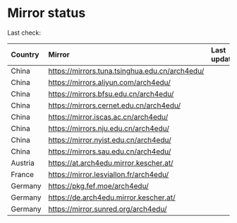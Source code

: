 <script src="./time.js"></script>
# Mirror status
Last check: <script type="text/javascript">localize(1700968688.3387032);</script>

|Country|Mirror|Last update|
|:------|:-----|:----------|
|China|https://mirrors.tuna.tsinghua.edu.cn/arch4edu/|<script type="text/javascript">localize(1700937002);</script>|
|China|https://mirrors.aliyun.com/arch4edu/|<script type="text/javascript">localize(1700937002);</script>|
|China|https://mirrors.bfsu.edu.cn/arch4edu/|<script type="text/javascript">localize(1700893857);</script>|
|China|https://mirrors.cernet.edu.cn/arch4edu/|<script type="text/javascript">localize(1700937002);</script>|
|China|https://mirror.iscas.ac.cn/arch4edu/|<script type="text/javascript">localize(1700937002);</script>|
|China|https://mirrors.nju.edu.cn/arch4edu/|<script type="text/javascript">localize(1700937002);</script>|
|China|https://mirror.nyist.edu.cn/arch4edu/|<script type="text/javascript">localize(1700937002);</script>|
|China|https://mirrors.sau.edu.cn/arch4edu/|<script type="text/javascript">localize(1700937002);</script>|
|Austria|https://at.arch4edu.mirror.kescher.at/|<script type="text/javascript">localize(1700937002);</script>|
|France|https://mirror.lesviallon.fr/arch4edu/|<script type="text/javascript">localize(1700937002);</script>|
|Germany|https://pkg.fef.moe/arch4edu/|<script type="text/javascript">localize(1700937002);</script>|
|Germany|https://de.arch4edu.mirror.kescher.at/|<script type="text/javascript">localize(1700937002);</script>|
|Germany|https://mirror.sunred.org/arch4edu/|<script type="text/javascript">localize(1700937002);</script>|

<script src="./tablefilter/tablefilter.js"></script>
<script src="./table.js"></script>